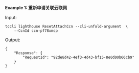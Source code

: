 **Example 1: 重新申请关联云联网**



Input: 

```
tccli lighthouse ResetAttachCcn --cli-unfold-argument  \
    --CcnId ccn-pf78xmcp
```

Output: 
```
{
    "Response": {
        "RequestId": "92de8d42-4ef3-4d43-bf15-8e0d00b66cb9"
    }
}
```

